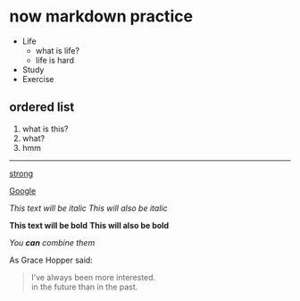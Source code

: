 # now markdown practice

* Life
  * what is life? 
  * life is hard 
* Study
* Exercise

## ordered list 
1. what is this? 
2. what? 
3. hmm 

***

<ins>strong</ins>

[Google](http://google.com)


*This text will be italic* 
_This will also be italic_ 

**This text will be bold** 
__This will also be bold__ 

*You **can** combine them*


As Grace Hopper said: 

> I’ve always been more interested.    
> in the future than in the past.

